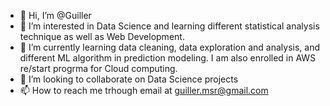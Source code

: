 - 👋 Hi, I’m @Guiller
- 👀 I’m interested in Data Science and learning different statistical analysis technique as well as Web Development.
- 🌱 I’m currently learning data cleaning, data exploration and analysis, and different ML algorithm in prediction modeling. I am also enrolled in AWS re/start progrma for Cloud computing.
- 💞️ I’m looking to collaborate on Data Science projects
- 📫 How to reach me trhough email at guiller.msr@gmail.com

